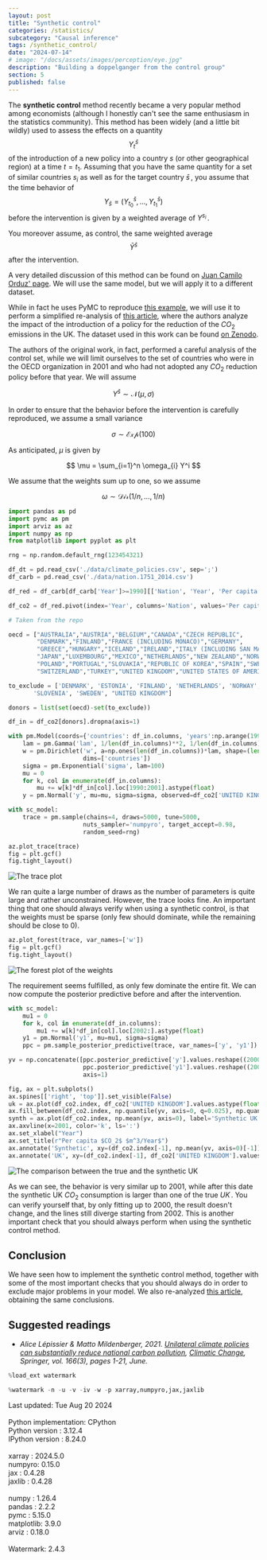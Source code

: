 ```yaml
---
layout: post
title: "Synthetic control"
categories: /statistics/
subcategory: "Causal inference"
tags: /synthetic_control/
date: "2024-07-14"
# image: "/docs/assets/images/perception/eye.jpg"
description: "Building a doppelganger from the control group"
section: 5
published: false
---
```


The **synthetic control** method recently became a very popular method
among economists (although I honestly can't see the same enthusiasm in
the statistics community).
This method has been widely (and a little bit wildly) used to assess
the effects on a quantity $$Y^{\bar{s}}_t$$ of the introduction of a new policy into a country $s$
(or other geographical region) at a time $t=t_1$.
Assuming that you have the same quantity for a set of similar countries $s_i$
as well as for the target country $\bar{s}\,,$
you assume that the time behavior of $$Y_{\bar{s}} = (Y_{t_0}^{\bar{s}}, \dots, Y^{\bar{s}}_{t_1})$$ before the intervention is given by a weighted
average of $Y^{s_i}\,.$

You moreover assume, as control, the same weighted average
$$\bar{Y}^{\bar{s}}$$ after the intervention.

A very detailed discussion of this method can be found on [Juan Camilo Orduz' page](https://juanitorduz.github.io/synthetic_control_pymc/).
We will use the same model, but we will apply it to a different dataset.

While in fact he uses PyMC to reproduce [this example](https://matheusfacure.github.io/python-causality-handbook/landing-page.html),
we will use it to perform a simplified re-analysis of [this article](https://link.springer.com/article/10.1007/s10584-021-03111-2), where the authors analyze the impact of the introduction
of a policy for the reduction of the $CO_2$ emissions in the UK.
The dataset used in this work can be found [on Zenodo](https://zenodo.org/records/4566804).

The authors of the original work, in fact, performed a careful analysis
of the control set, while we will limit ourselves to the set of countries
who were in the OECD organization in 2001 and who had not adopted any 
$CO_2$ reduction policy before that year.
We will assume

$$
Y^{\bar{s}} \sim \mathcal{N}(\mu, \sigma)
$$

In order to ensure that the behavior before the intervention is carefully
reproduced, we assume a small variance

$$
\sigma \sim \mathcal{Exp}(100)
$$

As anticipated, $\mu$ is given by

$$
\mu = \sum_{i=1}^n \omega_{i} Y^i
$$

We assume that the weights sum up to one, so we assume

$$
\omega \sim \mathcal{Dir}(1/n,\dots,1/n)
$$

```python
import pandas as pd
import pymc as pm
import arviz as az
import numpy as np
from matplotlib import pyplot as plt

rng = np.random.default_rng(123454321)

df_dt = pd.read_csv('./data/climate_policies.csv', sep=';')
df_carb = pd.read_csv('./data/nation.1751_2014.csv')

df_red = df_carb[df_carb['Year']>=1990][['Nation', 'Year', 'Per capita CO2 emissions (metric tons of carbon)']]

df_co2 = df_red.pivot(index='Year', columns='Nation', values='Per capita CO2 emissions (metric tons of carbon)')

# Taken from the repo

oecd = ["AUSTRALIA","AUSTRIA","BELGIUM","CANADA","CZECH REPUBLIC",
        "DENMARK","FINLAND","FRANCE (INCLUDING MONACO)","GERMANY",
        "GREECE","HUNGARY","ICELAND","IRELAND","ITALY (INCLUDING SAN MARINO)",
        "JAPAN","LUXEMBOURG","MEXICO","NETHERLANDS","NEW ZEALAND","NORWAY",
        "POLAND","PORTUGAL","SLOVAKIA","REPUBLIC OF KOREA","SPAIN","SWEDEN",
        "SWITZERLAND","TURKEY","UNITED KINGDOM","UNITED STATES OF AMERICA"]

to_exclude = ['DENMARK', 'ESTONIA', 'FINLAND', 'NETHERLANDS', 'NORWAY',
       'SLOVENIA', 'SWEDEN', "UNITED KINGDOM"]

donors = list(set(oecd)-set(to_exclude))

df_in = df_co2[donors].dropna(axis=1)

with pm.Model(coords={'countries': df_in.columns, 'years':np.arange(1990, 2001)}) as sc_model:
    lam = pm.Gamma('lam', 1/len(df_in.columns)**2, 1/len(df_in.columns))
    w = pm.Dirichlet('w', a=np.ones(len(df_in.columns))*lam, shape=(len(df_in.columns)),
                     dims=['countries'])
    sigma = pm.Exponential('sigma', lam=100)
    mu = 0
    for k, col in enumerate(df_in.columns):
        mu += w[k]*df_in[col].loc[1990:2001].astype(float)
    y = pm.Normal('y', mu=mu, sigma=sigma, observed=df_co2['UNITED KINGDOM'].loc[1990:2001])

with sc_model:
    trace = pm.sample(chains=4, draws=5000, tune=5000,
                     nuts_sampler='numpyro', target_accept=0.98,
                     random_seed=rng)

az.plot_trace(trace)
fig = plt.gcf()
fig.tight_layout()
```
![The trace plot](/docs/assets/images/statistics/synthetic_control/trace.webp)

We ran quite a large number of draws as the number of parameters is quite large
and rather unconstrained. However, the trace looks fine.
An important thing that one should always verify when using
a synthetic control, is that the weights must be sparse (only few should
dominate, while the remaining should be close to 0).

```python
az.plot_forest(trace, var_names=['w'])
fig = plt.gcf()
fig.tight_layout()
```

![The forest plot of the weights](/docs/assets/images/statistics/synthetic_control/weights.webp)

The requirement seems fulfilled, as only few dominate the entire fit.
We can now compute the posterior predictive before and after the intervention.

```python
with sc_model:
    mu1 = 0
    for k, col in enumerate(df_in.columns):
        mu1 += w[k]*df_in[col].loc[2002:].astype(float)
    y1 = pm.Normal('y1', mu=mu1, sigma=sigma)
    ppc = pm.sample_posterior_predictive(trace, var_names=['y', 'y1'])

yv = np.concatenate([ppc.posterior_predictive['y'].values.reshape((20000, -1)),
                     ppc.posterior_predictive['y1'].values.reshape((20000, -1))],
                     axis=1)

fig, ax = plt.subplots()
ax.spines[['right', 'top']].set_visible(False)
uk = ax.plot(df_co2.index, df_co2['UNITED KINGDOM'].values.astype(float), label='UK')
ax.fill_between(df_co2.index, np.quantile(yv, axis=0, q=0.025), np.quantile(yv, axis=0, q=0.975), color='grey', alpha=0.5)
synth = ax.plot(df_co2.index, np.mean(yv, axis=0), label='Synthetic UK')
ax.axvline(x=2001, color='k', ls=':')
ax.set_xlabel("Year")
ax.set_title(r"Per capita $CO_2$ $m^3/Year$")
ax.annotate('Synthetic', xy=(df_co2.index[-1], np.mean(yv, axis=0)[-1]), color=synth[0].get_color() )
ax.annotate('UK', xy=(df_co2.index[-1], df_co2['UNITED KINGDOM'].values.astype(float)[-1]), color=uk[0].get_color() )
```

![The comparison between the true and the synthetic UK](/docs/assets/images/statistics/synthetic_control/posterior_predictive.webp)

As we can see, the behavior is very similar up to 2001, while after this date
the synthetic UK $CO_2$ consumption is larger than one of the true $UK\,.$
You can verify yourself that, by only fitting up to 2000, the result doesn't
change, and the lines still diverge starting from 2002.
This is another important check that you should always perform when using the
synthetic control method.

## Conclusion

We have seen how to implement the synthetic control method, together with
some of the most important checks that you should always do in order to
exclude major problems in your model.
We also re-analyzed [this article](https://link.springer.com/article/10.1007/s10584-021-03111-2), obtaining the same conclusions.


## Suggested readings

- <cite>Alice Lépissier & Matto Mildenberger, 2021. <A HREF="https://ideas.repec.org/a/spr/climat/v166y2021i3d10.1007_s10584-021-03111-2.html">Unilateral climate policies can substantially reduce national carbon pollution</A>, <A HREF="https://ideas.repec.org/s/spr/climat.html">Climatic Change</A>, Springer, vol. 166(3), pages 1-21, June.</cite>

```python
%load_ext watermark
```

```python
%watermark -n -u -v -iv -w -p xarray,numpyro,jax,jaxlib
```

<div class="code">
Last updated: Tue Aug 20 2024
<br>

<br>
Python implementation: CPython
<br>
Python version       : 3.12.4
<br>
IPython version      : 8.24.0
<br>

<br>
xarray : 2024.5.0
<br>
numpyro: 0.15.0
<br>
jax    : 0.4.28
<br>
jaxlib : 0.4.28
<br>

<br>
numpy     : 1.26.4
<br>
pandas    : 2.2.2
<br>
pymc      : 5.15.0
<br>
matplotlib: 3.9.0
<br>
arviz     : 0.18.0
<br>

<br>
Watermark: 2.4.3
<br>
</div>